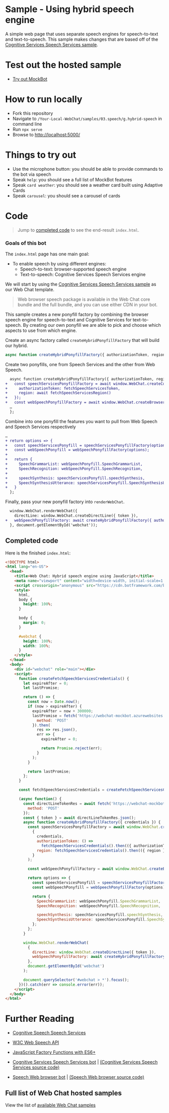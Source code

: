# Sample - Using hybrid speech engine

A simple web page that uses separate speech engines for speech-to-text and text-to-speech. This sample makes changes that are based off of the [Cognitive Services Speech Services sample](./../03.speech/b.cognitive-speech-services-js/README.md).

# Test out the hosted sample

-  [Try out MockBot](https://microsoft.github.io/BotFramework-WebChat/03.speech/g.hybrid-speech)

# How to run locally

-  Fork this repository
-  Navigate to `/Your-Local-WebChat/samples/03.speech/g.hybrid-speech` in command line
-  Run `npx serve`
-  Browse to [http://localhost:5000/](http://localhost:5000/)

# Things to try out

-  Use the microphone button: you should be able to provide commands to the bot via speech
-  Speak `help`: you should see a full list of MockBot features
-  Speak `card weather`: you should see a weather card built using Adaptive Cards
-  Speak `carousel`: you should see a carousel of cards

# Code

> Jump to [completed code](#completed-code) to see the end-result `index.html`.

### Goals of this bot

The `index.html` page has one main goal:

-  To enable speech by using different engines:
   -  Speech-to-text: browser-supported speech engine
   -  Text-to-speech: Cognitive Services Speech Services engine

We will start by using the [Cognitive Services Speech Services sample](./../03.speech/b.cognitive-speech-services-js/README.md) as our Web Chat template.

> Web browser speech package is available in the Web Chat core bundle and the full bundle, and you can use either CDN in your bot.

This sample creates a new ponyfill factory by combining the browser speech engine for speech-to-text and Cognitive Services for text-to-speech. By creating our own ponyfill we are able to pick and choose which aspects to use from which engine.

Create an async factory called `createHybridPonyfillFactory` that will build our hybrid.

```js
async function createHybridPonyfillFactory({ authorizationToken, region }) {…}
```

Create two ponyfills, one from Speech Services and the other from Web Speech.

```diff
  async function createHybridPonyfillFactory({ authorizationToken, region }) {
+   const speechServicesPonyfillFactory = await window.WebChat.createCognitiveServicesSpeechServicesPonyfillFactory({
+     authorizationToken: fetchSpeechServicesToken,
+     region: await fetchSpeechServicesRegion()
+   });
+   const webSpeechPonyfillFactory = await window.WebChat.createBrowserWebSpeechPonyfillFactory();
  …
  };
```

Combine into one ponyfill the features you want to pull from Web Speech and Speech Services respectively

```diff
…
+ return options => {
+   const speechServicesPonyfill = speechServicesPonyfillFactory(options);
+   const webSpeechPonyfill = webSpeechPonyfillFactory(options);
+
+   return {
+     SpeechGrammarList: webSpeechPonyfill.SpeechGrammarList,
+     SpeechRecognition: webSpeechPonyfill.SpeechRecognition,
+
+     speechSynthesis: speechServicesPonyfill.speechSynthesis,
+     SpeechSynthesisUtterance: speechServicesPonyfill.SpeechSynthesisUtterance
+   }
  };

```

Finally, pass your new ponyfill factory into `renderWebChat`.

```diff
  window.WebChat.renderWebChat({
    directLine: window.WebChat.createDirectLine({ token }),
+   webSpeechPonyfillFactory: await createHybridPonyfillFactory({ authorizationToken, region })
  }, document.getElementById('webchat'));
```

## Completed code

Here is the finished `index.html`:

```html
<!DOCTYPE html>
<html lang="en-US">
  <head>
    <title>Web Chat: Hybrid speech engine using JavaScript</title>
    <meta name="viewport" content="width=device-width, initial-scale=1.0" />
    <script crossorigin="anonymous" src="https://cdn.botframework.com/botframework-webchat/latest/webchat.js"></script>
    <style>
      html,
      body {
        height: 100%;
      }

      body {
        margin: 0;
      }

      #webchat {
        height: 100%;
        width: 100%;
      }
    </style>
  </head>
  <body>
    <div id="webchat" role="main"></div>
    <script>
      function createFetchSpeechServicesCredentials() {
        let expireAfter = 0;
        let lastPromise;

        return () => {
          const now = Date.now();
          if (now > expireAfter) {
            expireAfter = now + 300000;
            lastPromise = fetch('https://webchat-mockbot.azurewebsites.net/speechservices/token', {
              method: 'POST'
            }).then(
              res => res.json(),
              err => {
                expireAfter = 0;

                return Promise.reject(err);
              }
            );
          }

          return lastPromise;
        };
      }

      const fetchSpeechServicesCredentials = createFetchSpeechServicesCredentials();

      (async function() {
        const directLineTokenRes = await fetch('https://webchat-mockbot.azurewebsites.net/directline/token', {
          method: 'POST'
        });
        const { token } = await directLineTokenRes.json();
        async function createHybridPonyfillFactory({ credentials }) {
          const speechServicesPonyfillFactory = await window.WebChat.createCognitiveServicesSpeechServicesPonyfillFactory(
            {
              credentials,
              authorizationToken: () =>
                fetchSpeechServicesCredentials().then(({ authorizationToken }) => authorizationToken),
              region: fetchSpeechServicesCredentials().then(({ region }) => region)
            }
          );

          const webSpeechPonyfillFactory = await window.WebChat.createBrowserWebSpeechPonyfillFactory();

          return options => {
            const speechServicesPonyfill = speechServicesPonyfillFactory(options);
            const webSpeechPonyfill = webSpeechPonyfillFactory(options);

            return {
              SpeechGrammarList: webSpeechPonyfill.SpeechGrammarList,
              SpeechRecognition: webSpeechPonyfill.SpeechRecognition,

              speechSynthesis: speechServicesPonyfill.speechSynthesis,
              SpeechSynthesisUtterance: speechServicesPonyfill.SpeechSynthesisUtterance
            };
          };
        }

        window.WebChat.renderWebChat(
          {
            directLine: window.WebChat.createDirectLine({ token }),
            webSpeechPonyfillFactory: await createHybridPonyfillFactory({ credentials: fetchSpeechServicesCredentials })
          },
          document.getElementById('webchat')
        );

        document.querySelector('#webchat > *').focus();
      })().catch(err => console.error(err));
    </script>
  </body>
</html>
```

# Further Reading

-  [Cognitive Speech Speech Services](https://azure.microsoft.com/en-us/services/cognitive-services/speech-services/)
-  [W3C Web Speech API](https://w3c.github.io/speech-api/)
-  [JavaScript Factory Functions with ES6+](https://medium.com/javascript-scene/javascript-factory-functions-with-es6-4d224591a8b1)

-  [Cognitive Services Speech Services bot](https://microsoft.github.io/BotFramework-WebChat/03.speech/b.cognitive-speech-services-js) | [(Cognitive Services Speech Services source code)](https://github.com/microsoft/BotFramework-WebChat/tree/master/samples/03.speech/b.cognitive-speech-services-js)
-  [Speech Web browser bot](https://microsoft.github.io/BotFramework-WebChat/03.speech/g.hybrid-speech) | [(Speech Web browser source code)](https://github.com/microsoft/BotFramework-WebChat/tree/master/samples/03.speech/g.hybrid-speech)

## Full list of Web Chat hosted samples

View the list of [available Web Chat samples](https://github.com/microsoft/BotFramework-WebChat/tree/master/samples)
